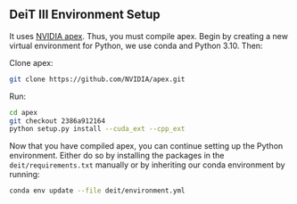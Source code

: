 ## DeiT III Environment Setup

It uses [NVIDIA apex](https://github.com/NVIDIA/apex). Thus, you must compile apex. Begin by creating a new virtual environment for Python, we use conda and Python 3.10. Then: 

Clone apex:
```bash
git clone https://github.com/NVIDIA/apex.git
```

Run:
```bash
cd apex
git checkout 2386a912164
python setup.py install --cuda_ext --cpp_ext
```

Now that you have compiled apex, you can continue setting up the Python environment. Either do so by installing the packages in the `deit/requirements.txt` manually or by inheriting our conda environment by running:
```bash
conda env update --file deit/environment.yml
```